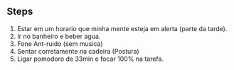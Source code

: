 ## Steps

1) Estar em um horario que minha mente esteja em alerta (parte da tarde).
2) Ir no banheiro e beber agua.
3) Fone Ant-ruido (sem musica)
4) Sentar corretamente na cadeira (Postura)
5) Ligar pomodoro de 33min e focar 100% na tarefa.